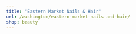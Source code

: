 ```yaml
---
title: "Eastern Market Nails & Hair"
url: /washington/eastern-market-nails-and-hair/
shop: beauty
---
```

